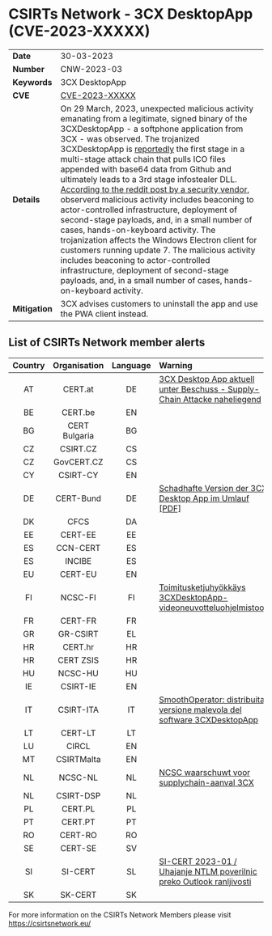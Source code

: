 # CSIRTs Network - 3CX DesktopApp (CVE-2023-XXXXX)

|   |   |
|---|---|
| **Date** | 30-03-2023 |
| **Number** | CNW-2023-03 | 
| **Keywords** | 3CX DesktopApp | 
| **CVE** | [CVE-2023-XXXXX](https://www.3cx.com/community/threads/3cx-desktopapp-security-alert.119951/) | 
| **Details** | On 29 March, 2023, unexpected malicious activity emanating from a legitimate, signed binary of the 3CXDesktopApp - a softphone application from 3CX - was observed. The trojanized 3CXDesktopApp is [reportedly](https://www.sentinelone.com/blog/smoothoperator-ongoing-campaign-trojanizes-3cx-software-in-software-supply-chain-attack/) the first stage in a multi-stage attack chain that pulls ICO files appended with base64 data from Github and ultimately leads to a 3rd stage infostealer DLL. [According to the reddit post by a security vendor](https://old.reddit.com/r/crowdstrike/comments/125r3uu/20230329_situational_awareness_crowdstrike/), observerd malicious activity includes beaconing to actor-controlled infrastructure, deployment of second-stage payloads, and, in a small number of cases, hands-on-keyboard activity. The trojanization affects the Windows Electron client for customers running update 7. The malicious activity includes beaconing to actor-controlled infrastructure, deployment of second-stage payloads, and, in a small number of cases, hands-on-keyboard activity. |
| **Mitigation** | 3CX advises customers to uninstall the app and use the PWA client instead. |

## List of CSIRTs Network member alerts

| Country | Organisation | Language | Warning |
| :-----: | :----------: | :------: | :------ | 
| AT | CERT.at | DE | [3CX Desktop App aktuell unter Beschuss - Supply-Chain Attacke naheliegend](https://cert.at/de/aktuelles/2023/3/3cx-desktop-app-aktuell-unter-beschuss-supply-chain-attacke-naheliegend) |
| BE | CERT.be | EN | |
| BG | CERT Bulgaria | BG | |
| CZ | CSIRT.CZ | CS | |
| CZ | GovCERT.CZ | CS | |
| CY | CSIRT-CY | EN | |
| DE | CERT-Bund | DE | [Schadhafte Version der 3CX Desktop App im Umlauf [PDF]](https://www.bsi.bund.de/SharedDocs/Cybersicherheitswarnungen/DE/2023/2023-214778-1032.pdf?__blob=publicationFile) |
| DK | CFCS | DA | |
| EE | CERT-EE | EE | |
| ES | CCN-CERT | ES | |
| ES | INCIBE | ES | |
| EU | CERT-EU | EN | |
| FI | NCSC-FI | FI | [Toimitusketjuhyökkäys 3CXDesktopApp-videoneuvotteluohjelmistoon](https://www.kyberturvallisuuskeskus.fi/fi/ttn_30032023) |
| FR | CERT-FR | FR | |
| GR | GR-CSIRT | EL | |
| HR | CERT.hr | HR | |
| HR | CERT ZSIS | HR | |
| HU | NCSC-HU | HU | |
| IE | CSIRT-IE | EN | |
| IT | CSIRT-ITA | IT | [SmoothOperator: distribuita versione malevola del software 3CXDesktopApp](https://www.csirt.gov.it/contenuti/smoothoperator-distribuita-versione-malevola-del-software-3cxdesktopapp-al03-230330-csirt-ita) |
| LT | CERT-LT | LT | |
| LU | CIRCL | EN | |
| MT | CSIRTMalta | EN | |
| NL | NCSC-NL | NL | [NCSC waarschuwt voor supplychain-aanval 3CX](https://www.ncsc.nl/actueel/nieuws/2023/maart/30/ncsc-waarschuwt-voor-supplychain-aanval-3cx) |
| NL | CSIRT-DSP | NL | |
| PL | CERT.PL | PL | |
| PT | CERT.PT | PT | |
| RO | CERT-RO | RO | |
| SE | CERT-SE | SV | |
| SI | SI-CERT | SL | [SI-CERT 2023-01 / Uhajanje NTLM poverilnic preko Outlook ranljivosti](https://www.cert.si/si-cert-2023-01/) |
| SK | SK-CERT | SK | |

For more information on the CSIRTs Network Members please visit https://csirtsnetwork.eu/ 
